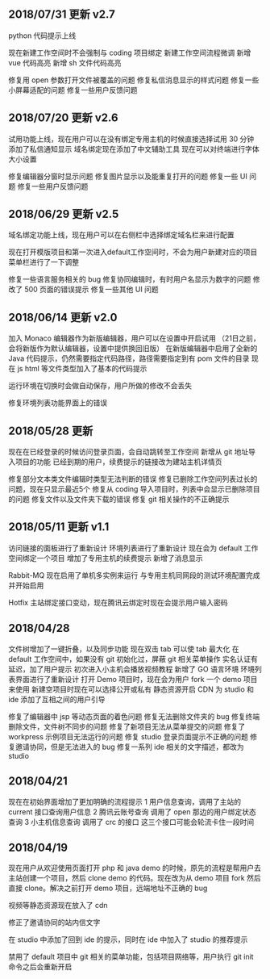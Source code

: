 ## 2018/07/31 更新 v2.7
python 代码提示上线

现在新建工作空间时不会强制与 coding 项目绑定
新建工作空间流程微调
新增 vue 代码高亮
新增 sh 文件代码高亮

修复用 open 参数打开文件被覆盖的问题
修复私信消息显示的样式问题
修复一些小屏幕适配的问题
修复一些用户反馈问题

## 2018/07/20 更新 v2.6
试用功能上线，现在用户可以在没有绑定专用主机的时候直接选择试用 30 分钟
添加了私信通知显示
域名绑定现在添加了中文辅助工具
现在可以对终端进行字体大小设置

修复编辑器分窗时显示问题
修复图片显示以及能重复打开的问题
修复一些 UI 问题
修复一些用户反馈问题

## 2018/06/29 更新 v2.5
域名绑定功能上线，现在用户可以在右侧栏中选择绑定域名栏来进行配置

现在打开模版项目和第一次进入default工作空间时，不会为用户新建对应的项目
菜单栏进行了一下调整

修复一些语言服务相关的 bug
修复协同编辑时，有时用户名显示为数字的问题
修改了 500 页面的错误提示
修复一些其他 UI 问题

## 2018/06/14 更新 v2.0
加入 Monaco 编辑器作为新版编辑器，用户可以在设置中开启试用 （21日之前，会将新版作为默认编辑器，设置中提供换回旧版）
在新版编辑器中启用了全新的 Java 代码提示，仍然需要指定代码路径，路径需要指定到有 pom 文件的目录
现在 js html 等文件类型加入了基本的代码提示

运行环境在切换时会做自动保存，用户所做的修改不会丢失

修复环境列表功能界面上的错误


## 2018/05/28 更新

现在在已经登录的时候访问登录页面，会自动跳转至工作空间
新增从 git 地址导入项目的功能
已经到期的用户，续费提示的链接改为建站主机详情页

修复部分文本类文件编辑时类型无法判断的错误
修复已删除工作空间列表过长的问题，现在只显示最近5个
修复从 coding 导入项目时，列表中会显示已删除项目的问题
修复文件以及文件夹下载的错误
修复 git 相关操作的不正确提示


## 2018/05/11 更新 v1.1

访问链接的面板进行了重新设计
环境列表进行了重新设计
现在会为 default 工作空间绑定一个项目
增加了专用主机的续费提示
新增了消息显示

Rabbit-MQ 现在启用了单机多实例来运行
与专用主机同网段的测试环境配置完成并开始启用

Hotfix 主站绑定接口变动，现在腾讯云绑定时现在会提示用户输入密码

## 2018/04/28

文件树增加了一键折叠，以及同步功能
现在双击 tab 可以使 tab 最大化
在 default 工作空间中，如果没有 git 初始化过，屏蔽 git 相关菜单操作
实名认证有延迟，加了用户提示
初次进入小主机会播放视频教程
新增了 GO 语言环境
环境列表界面进行了重新设计
打开 Demo 项目时，现在会为用户 fork 一个 demo 项目来使用
新建空项目时现在可以选择公开或私有
静态资源开启 CDN
为 studio 和 ide 添加了互相之间的用户引导

修复了编辑器中 jsp 等动态页面的着色问题
修复无法删除文件夹的 bug
修复终端删除文件，文件树不同步的问题
修复了新项目无法从菜单提交的问题
修复了 workpress 示例项目无法运行的问题
修复 studio 登录页面提示不正确的问题
修复邀请协同，但是无法进入的 bug
修复一系列 ide 相关的文字描述，都改为 studio

## 2018/04/21

现在在初始界面增加了更加明确的流程提示
1 用户信息查询，调用了主站的 current 接口查询用户信息
2 腾讯云账号查询 调用了 open 那边的用户绑定状态查询
3 小主机信息查询 调用了 crc 的接口
这三个接口可能会轮流卡住一段时间

## 2018/04/19

现在用户从欢迎使用页面打开 php 和 java demo 的时候，原先的流程是帮用户去主站创建一个项目，然后 clone demo 的代码。现在改为从 demo 项目 fork 然后直接 clone。解决之前打开 demo 项目，远端地址不正确的 bug

视频等静态资源现在放入了 cdn

修正了邀请协同的站内信文字

在 studio 中添加了回到 ide 的提示，同时在 ide 中加入了 studio 的推荐提示

禁用了 default 项目中 git 相关的菜单功能，包括项目网络等，用户执行 git init 命令之后会重新开启
